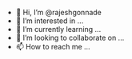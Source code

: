 - 👋 Hi, I’m @rajeshgonnade
- 👀 I’m interested in ...
- 🌱 I’m currently learning ...
- 💞️ I’m looking to collaborate on ...
- 📫 How to reach me ...

<!--- I recently downloaded the MOPAC2016TM program (updated version Sept. 2023) for calculating and plotting the electrostatic potential maps. However, due to the following error I am not able proceed further. Kindly advice:
Eoor: The MOPAC job generated unexpected output messages:
       MOPAC Job: "BENZENED_B.mop" ended normally on Dec 22, 2023, at 10:36.
The cause of this problem may be explained in the last few lines of MOPAC's .out file.
Please view the following, and check its contents, especially at the end of the file:
C:\Users\rg.gonnade\Desktop\miscellanous\MOPAC\BENZENED_B.out

rajeshgonnade/rajeshgonnade is a ✨ special ✨ repository because its `README.md` (this file) appears on your GitHub profile.
You can click the Preview link to take a look at your changes.
--->
